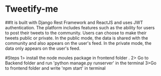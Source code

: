 # Tweetify-me
##It is built with Django Rest Framework and ReactJS and uses JWT authentication. The platform includes features such as the ability for users to post their tweets to the community. Users can choose to make their tweets public or private. In the public mode, the data is shared with the community and also appears on the user's feed. In the private mode, the data only appears on the user's feed.

#Steps
1> install the node moules package in frontend folder .
2> Go to Backend folder and run 'python manage.py runserver' in the terminal
3>Go to frontend folder and write 'npm start' in terminal
